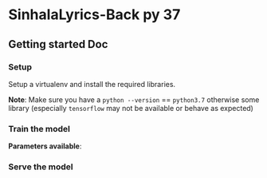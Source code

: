 # SinhalaLyrics-Back py 37 


## Getting started  Doc
### Setup

Setup a virtualenv and install the required libraries.

**Note**: Make sure you have a `python --version` == `python3.7` otherwise some library (especially `tensorflow` may not 
be available or behave as expected)

    
###  Train the model


**Parameters available**:   
### Serve the model
